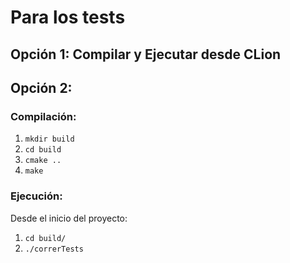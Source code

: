 # Para los tests

## Opción 1: Compilar y Ejecutar desde CLion

## Opción 2:

### Compilación:

1. `mkdir build`
2. `cd build`
3. `cmake ..`
4. `make`

### Ejecución:

Desde el inicio del proyecto:

1. `cd build/`
2. `./correrTests`


